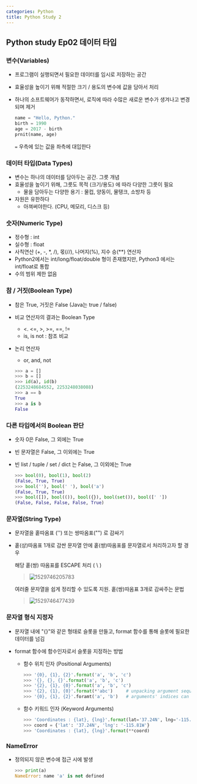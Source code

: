 ```yaml
---
categories: Python
title: Python Study 2
---
```


## Python study Ep02 데이터 타입



### 변수(Variables)

- 프로그램이 실행되면서 필요한 데이터를 임시로 저장하는 공간

- 효율성을 높이기 위해 적절한 크기 / 용도의 변수에 값을 담아서 처리

- 하나의 소프트웨어가 동작하면서, 로직에 따라 수많은 새로운 변수가 생겨나고 변경되며 제거

  ```python
  name = "Hello, Python."
  birth = 1990
  age = 2017 - birth
  prnit(name, age)
  ```

  `=`  우측에 있는 값을 좌측에 대입한다



### 데이터 타입(Data Types)

- 변수는 하나의 데이터를 담아두는 공간. 그릇 개념
- 효율성을 높이기 위해, 그릇도 목적 (크기/용도) 에 따라 다양한 그릇이 필요
  - 물을 담아두는 다양한 용기 : 물컵, 양동이, 물탱크, 소방차 등
- 자원은 유한하다
  - 아껴써야한다. (CPU, 메모리, 디스크 등)



### 숫자(Numeric Type)

- 정수형 : int
- 실수형 : float
- 사칙연산 (+, -, *, /), 몫(//), 나머지(%), 지수 승(**) 연산자
- Python2에서는 int/long/float/double 형이 존재했지만, Python3 에서는 int/float로 통합
- 수의 범위 제한 없음



### 참 / 거짓(Boolean Type)

- 참은 True, 거짓은 False (Java는 true / false)

- 비교 연산자의 결과는 Boolean Type

  - <. <=, >, >=, ==, !=
  - is, is not : 참조 비교

- 논리 연산자

  - or, and, not

  ```python
  >>> a = []
  >>> b = []
  >>> id(a), id(b)
  (2253248684552, 2253248038088)
  >>> a == b
  True
  >>> a is b
  False
  ```



### 다른 타입에서의 Boolean 판단

- 숫자 0은 False, 그 외에는 True

- 빈 문자열은 False, 그 이외에는 True

- 빈 list / tuple / set / dict 는 False, 그 이외에는 True

  ```python
  >>> bool(0), bool(1), bool(2)
  (False, True, True)
  >>> bool(''), bool(' '), bool('a')
  (False, True, True)
  >>> bool([]), bool(()), bool({}), bool(set()), bool([' '])
  (False, False, False, False, True)
  ```

  

### 문자열(String Type)

- 문자열을 홑따옴표 ('') 또는 쌍따옴표("") 로 감싸기

- 홑(상)따옴표 1개로 감싼 문자열 안에 홑(쌍)따옴표를 문자열로서 처리하고자 할 경우

  해당 홑(쌍) 따옴표를 ESCAPE 처리  ( \ )

  > ![1529746205783](C:\Users\YANGUK\AppData\Local\Temp\1529746205783.png)

  여러줄 문자열을 쉽게 정리할 수 있도록 지원. 홑(쌍)따옴표 3개로 감싸주는 문법

  > ![1529746477439](C:\Users\YANGUK\AppData\Local\Temp\1529746477439.png)



### 문자열 형식 지정자

- 문자열 내에 "{}"와 같은 형태로 슬롯을 만들고, format 함수를 통해 슬롯에 필요한 데이터를 넘김

- format 함수에 함수인자로서 슬롯을 지정하는 방법

  - 함수 위치 인자 (Positional Arguments)

    ```python
    >>> '{0}, {1}, {2}'.format('a', 'b', 'c')
    >>> '{}, {}, {}'.format('a', 'b', 'c')
    >>> '{2}, {1}, {0}'.format('a', 'b', 'c')
    >>> '{2}, {1}, {0}'.format(*'abc')     # unpacking argument sequence
    >>> '{0}, {1}, {2}'.foramt('a', 'b')   # arguments' indices can be 										  repeated
    ```

  - 함수 키워드 인자 (Keyword Arguments)

    ```python
    >>> 'Coordinates : {lat}, {lng}'.format(lat='37.24N', lng='-115.81W')
    >>> coord = {'lat': '37.24N', 'lng': '-115.81W'}
    >>> 'Coordinates : {lat}, {lng}'.format(**coord)
    ```

    

### NameError

- 정의되지 않은 변수에 접근 시에 발생

  ```python
  >>> print(a)
  NameError: name 'a' is not defined
  ```

  
